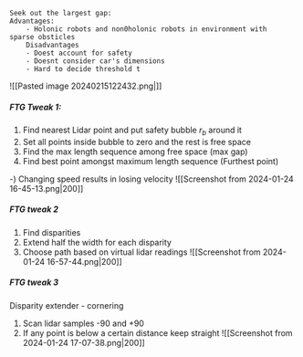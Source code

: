 	Seek out the largest gap:
	Advantages:
		- Holonic robots and non0holonic robots in environment with  sparse obsticles
		Disadvantages
		- Doest account for safety
		- Doesnt consider car's dimensions
		- Hard to decide threshold t

![[Pasted image 20240215122432.png|]]
##### FTG Tweak 1:
1) Find nearest Lidar point and put safety bubble $r_b$ around it
2) Set all points inside bubble to zero and the rest is free space 
3) Find the max length sequence among free space (max gap)
4) Find best point amongst maximum length sequence (Furthest point)

-) Changing speed results in losing velocity
![[Screenshot from 2024-01-24 16-45-13.png|200]]

##### FTG tweak 2 
1) Find disparities
2) Extend half the width for each disparity
3) Choose path based on virtual lidar readings
 ![[Screenshot from 2024-01-24 16-57-44.png|200]]
 
##### FTG tweak 3 
 Disparity extender - cornering
 1) Scan lidar samples -90 and +90 
 2) If any point is below a certain distance keep straight
 ![[Screenshot from 2024-01-24 17-07-38.png|200]]
 